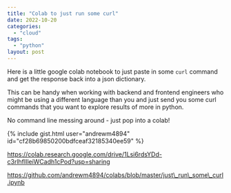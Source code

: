 ```yaml
---
title: "Colab to just run some curl"
date: 2022-10-20
categories: 
  - "cloud"
tags: 
  - "python"
layout: post
---
```


Here is a little google colab notebook to just paste in some `curl` command and get the response back into a json dictionary.

This can be handy when working with backend and frontend engineers who might be using a different language than you and just send you some curl commands that you want to explore results of more in python.

No command line messing around - just pop into a colab!

{% include gist.html user="andrewm4894" id="cf28b69850200bdfceaf32185340ee59" %}

https://colab.research.google.com/drive/1Lsi6rdsYDd-c3rlhflIleiWCadh1cPod?usp=sharing

https://github.com/andrewm4894/colabs/blob/master/just\_run\_some\_curl.ipynb
